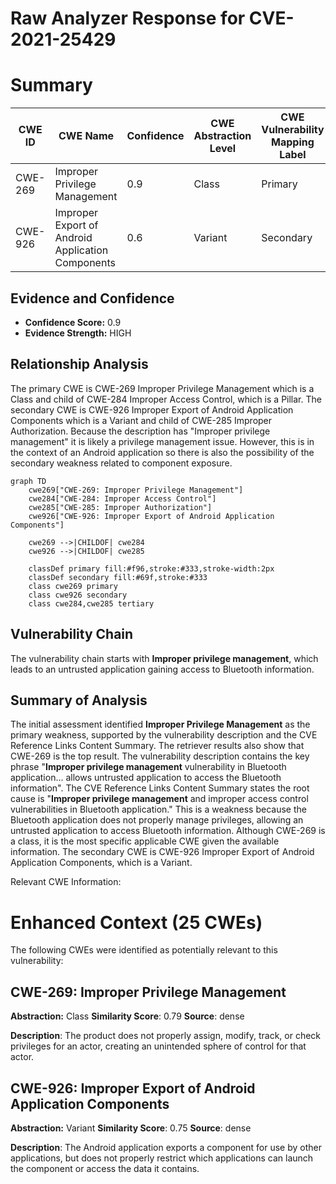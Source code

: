 # Raw Analyzer Response for CVE-2021-25429

# Summary
| CWE ID | CWE Name | Confidence | CWE Abstraction Level | CWE Vulnerability Mapping Label | CWE-Vulnerability Mapping Notes |
|---|---|---|---|---|---|
| CWE-269 | Improper Privilege Management | 0.9 | Class | Primary | Discouraged |
| CWE-926 | Improper Export of Android Application Components | 0.6 | Variant | Secondary | Allowed |

## Evidence and Confidence

*   **Confidence Score:** 0.9
*   **Evidence Strength:** HIGH

## Relationship Analysis
The primary CWE is CWE-269 Improper Privilege Management which is a Class and child of CWE-284 Improper Access Control, which is a Pillar. The secondary CWE is CWE-926 Improper Export of Android Application Components which is a Variant and child of CWE-285 Improper Authorization. Because the description has "Improper privilege management" it is likely a privilege management issue. However, this is in the context of an Android application so there is also the possibility of the secondary weakness related to component exposure.

```mermaid
graph TD
    cwe269["CWE-269: Improper Privilege Management"]
    cwe284["CWE-284: Improper Access Control"]
    cwe285["CWE-285: Improper Authorization"]
    cwe926["CWE-926: Improper Export of Android Application Components"]

    cwe269 -->|CHILDOF| cwe284
    cwe926 -->|CHILDOF| cwe285

    classDef primary fill:#f96,stroke:#333,stroke-width:2px
    classDef secondary fill:#69f,stroke:#333
    class cwe269 primary
    class cwe926 secondary
    class cwe284,cwe285 tertiary
```

## Vulnerability Chain
The vulnerability chain starts with **Improper privilege management**, which leads to an untrusted application gaining access to Bluetooth information.

## Summary of Analysis
The initial assessment identified **Improper Privilege Management** as the primary weakness, supported by the vulnerability description and the CVE Reference Links Content Summary. The retriever results also show that CWE-269 is the top result. The vulnerability description contains the key phrase "**Improper privilege management** vulnerability in Bluetooth application... allows untrusted application to access the Bluetooth information". The CVE Reference Links Content Summary states the root cause is "**Improper privilege management** and improper access control vulnerabilities in Bluetooth application." This is a weakness because the Bluetooth application does not properly manage privileges, allowing an untrusted application to access Bluetooth information. Although CWE-269 is a class, it is the most specific applicable CWE given the available information. The secondary CWE is CWE-926 Improper Export of Android Application Components, which is a Variant.

Relevant CWE Information:

# Enhanced Context (25 CWEs)
The following CWEs were identified as potentially relevant to this vulnerability:

## CWE-269: Improper Privilege Management
**Abstraction:** Class
**Similarity Score**: 0.79
**Source**: dense

**Description**:
The product does not properly assign, modify, track, or check privileges for an actor, creating an unintended sphere of control for that actor.

## CWE-926: Improper Export of Android Application Components
**Abstraction:** Variant
**Similarity Score**: 0.75
**Source**: dense

**Description**:
The Android application exports a component for use by other applications, but does not properly restrict which applications can launch the component or access the data it contains.